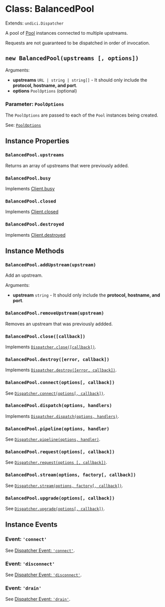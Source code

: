 # Class: BalancedPool

Extends: `undici.Dispatcher`

A pool of [Pool](docs/api/Pool.md) instances connected to multiple upstreams.

Requests are not guaranteed to be dispatched in order of invocation.

## `new BalancedPool(upstreams [, options])`

Arguments:

* **upstreams** `URL | string | string[]` - It should only include the **protocol, hostname, and port**.
* **options** `PoolOptions` (optional)

### Parameter: `PoolOptions`

The `PoolOptions` are passed to each of the `Pool` instances being created.

See: [`PoolOptions`](docs/api/Pool.md#parameter-pooloptions)

## Instance Properties

### `BalancedPool.upstreams`

Returns an array of upstreams that were previously added.

### `BalancedPool.busy`

Implements [Client.busy](docs/api/Client.md#clientbusy)

### `BalancedPool.closed`

Implements [Client.closed](docs/api/Client.md#clientclosed)

### `BalancedPool.destroyed`

Implements [Client.destroyed](docs/api/Client.md#clientdestroyed)

## Instance Methods

### `BalancedPool.addUpstream(upstream)`

Add an upstream.

Arguments:

* **upstream** `string` - It should only include the **protocol, hostname, and port**.

### `BalancedPool.removeUpstream(upstream)`

Removes an upstream that was previously addded.

### `BalancedPool.close([callback])`

Implements [`Dispatcher.close([callback])`](docs/api/Dispatcher.md#clientclose-callback-).

### `BalancedPool.destroy([error, callback])`

Implements [`Dispatcher.destroy([error, callback])`](docs/api/Dispatcher.md#dispatcher-callback-).

### `BalancedPool.connect(options[, callback])`

See [`Dispatcher.connect(options[, callback])`](docs/api/Dispatcher.md#clientconnectoptions--callback).

### `BalancedPool.dispatch(options, handlers)`

Implements [`Dispatcher.dispatch(options, handlers)`](docs/api/Dispatcher.md#clientdispatchoptions-handlers).

### `BalancedPool.pipeline(options, handler)`

See [`Dispatcher.pipeline(options, handler)`](docs/api/Dispatcher.md#clientpipelineoptions-handler).

### `BalancedPool.request(options[, callback])`

See [`Dispatcher.request(options [, callback])`](docs/api/Dispatcher.md#clientrequestoptions--callback).

### `BalancedPool.stream(options, factory[, callback])`

See [`Dispatcher.stream(options, factory[, callback])`](docs/api/Dispatcher.md#clientstreamoptions-factory--callback).

### `BalancedPool.upgrade(options[, callback])`

See [`Dispatcher.upgrade(options[, callback])`](docs/api/Dispatcher.md#clientupgradeoptions-callback).

## Instance Events

### Event: `'connect'`

See [Dispatcher Event: `'connect'`](docs/api/Dispatcher.md#event-connect).

### Event: `'disconnect'`

See [Dispatcher Event: `'disconnect'`](docs/api/Dispatcher.md#event-connect).

### Event: `'drain'`

See [Dispatcher Event: `'drain'`](docs/api/Dispatcher.md#event-connect).
